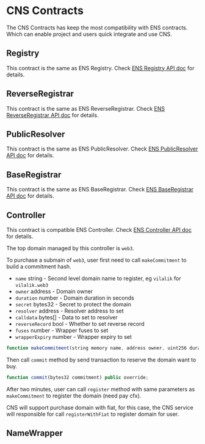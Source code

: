 # CNS Contracts

The CNS Contracts has keep the most compatibility with ENS contracts. Which can enable project and users quick integrate and use CNS.

## Registry

This contract is the same as ENS Registry. Check [ENS Registry API doc](https://docs.ens.domains/contract-api-reference/ens) for details.

## ReverseRegistrar

This contract is the same as ENS ReverseRegistrar. Check [ENS ReverseRegistrar API doc](https://docs.ens.domains/contract-api-reference/reverseregistrar) for details.

## PublicResolver

This contract is the same as ENS PublicResolver. Check [ENS PublicResolver API doc](https://docs.ens.domains/contract-api-reference/publicresolver) for details.

## BaseRegistrar

This contract is the same as ENS BaseRegistrar. Check [ENS BaseRegistrar API doc](https://docs.ens.domains/contract-api-reference/.eth-permanent-registrar/registrar) for details.

## Controller

This contract is compatible ENS Controller. Check [ENS Controller API doc](https://docs.ens.domains/contract-api-reference/.eth-permanent-registrar/controller) for details.

The top domain managed by this controller is `web3`.

To purchase a submain of `web3`, user first need to call `makeCommitment` to build a commitment hash.

* `name` string - Second level domain name to register, eg `vilalik` for `vilalik.web3`
* `owner` address - Domain owner
* `duration` number - Domain duration in seconds
* `secret` bytes32 - Secret to protect the domain
* `resolver` address - Resolver address to set
* `calldata` bytes[] - Data to set to resolver
* `reverseRecord` bool - Whether to set reverse record
* `fuses` number - Wrapper fuses to set
* `wrapperExpiry` number - Wrapper expiry to set

```js
function makeCommitment(string memory name, address owner, uint256 duration, bytes32 secret, address resolver, bytes[] calldata data, bool reverseRecord, uint32 fuses, uint64 wrapperExpiry) public pure override returns (bytes32);
```

Then call `commit` method by send transaction to reserve the domain want to buy.

```js
function commit(bytes32 commitment) public override;
```

After two minutes, user can call `register` method with same parameters as `makeCommitment` to register the domain (need pay cfx).

CNS will support purchase domain with fiat, for this case, the CNS service will responsible for call `registerWithFiat` to register domain for user.

## NameWrapper


